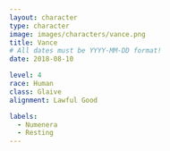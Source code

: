 ```yaml
---
layout: character
type: character
image: images/characters/vance.png
title: Vance
# All dates must be YYYY-MM-DD format!
date: 2018-08-10

level: 4
race: Human
class: Glaive
alignment: Lawful Good

labels:
  - Numenera
  - Resting
---
```

